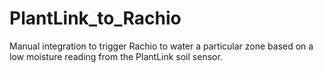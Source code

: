 # PlantLink_to_Rachio
Manual integration to trigger Rachio to water a particular zone based on a low moisture reading from the PlantLink soil sensor.
